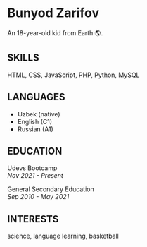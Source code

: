 # Bunyod Zarifov
An 18-year-old kid from Earth 🌎️.

## SKILLS
HTML, CSS, JavaScript, PHP, Python, MySQL

## LANGUAGES
- Uzbek (native)
- English (C1)
- Russian (A1)

## EDUCATION
Udevs Bootcamp  
_Nov 2021 - Present_

General Secondary Education  
_Sep 2010 - May 2021_

## INTERESTS
science, language learning, basketball
